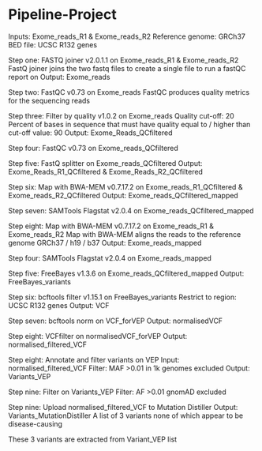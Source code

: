 # Pipeline-Project
Inputs: Exome_reads_R1 & Exome_reads_R2
Reference genome: GRCh37
BED file: UCSC R132 genes

Step one: FASTQ joiner v2.0.1.1 on Exome_reads_R1 & Exome_reads_R2
FastQ joiner joins the two fastq files to create a single file to run a fastQC report on
Output: Exome_reads

Step two: FastQC v0.73 on Exome_reads
FastQC produces quality metrics for the sequencing reads

Step three: Filter by quality v1.0.2 on Exome_reads 
            Quality cut-off: 20 
            Percent of bases in sequence that must have quality equal to / higher than cut-off value: 90
Output: Exome_Reads_QCfiltered

Step four: FastQC v0.73 on Exome_reads_QCfiltered

Step five: FastQ splitter on Exome_reads_QCfiltered
Output: Exome_Reads_R1_QCfiltered & Exome_Reads_R2_QCfiltered

Step six: Map with BWA-MEM v0.7.17.2 on Exome_reads_R1_QCfiltered & Exome_reads_R2_QCfiltered
Output: Exome_reads_QCfiltered_mapped

Step seven: SAMTools Flagstat v2.0.4 on Exome_reads_QCfiltered_mapped

Step eight: Map with BWA-MEM v0.7.17.2 on Exome_reads_R1 & Exome_reads_R2
Map with BWA-MEM aligns the reads to the reference genome GRCh37 / h19 / b37
Output: Exome_reads_mapped

Step four: SAMTools Flagstat v2.0.4 on Exome_reads_mapped

Step five: FreeBayes v1.3.6 on Exome_reads_QCfiltered_mapped
Output: FreeBayes_variants

Step six: bcftools filter v1.15.1 on FreeBayes_variants
          Restrict to region: UCSC R132 genes
Output: VCF

Step seven: bcftools norm on VCF_forVEP
Output: normalisedVCF

Step eight: VCFfilter on normalisedVCF_forVEP
Output: normalised_filtered_VCF

Step eight: Annotate and filter variants on VEP
            Input: normalised_filtered_VCF
            Filter: MAF >0.01 in 1k genomes excluded
Output: Variants_VEP

Step nine: Filter on Variants_VEP
           Filter: AF >0.01 gnomAD excluded

Step nine: Upload normalised_filtered_VCF to Mutation Distiller
Output: Variants_MutationDistiller
A list of 3 variants none of which appear to be disease-causing

These 3 variants are extracted from Variant_VEP list
